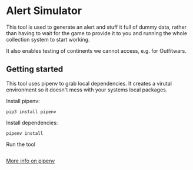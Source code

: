 # Alert Simulator

This tool is used to generate an alert and stuff it full of dummy data, rather than having to wait for the game to provide it to you and running the whole collection system to start working.

It also enables testing of continents we cannot access, e.g. for Outfitwars.

## Getting started

This tool uses pipenv to grab local dependencies. It creates a virutal environment so it doesn't mess with your systems local packages.

Install pipenv:

```shell
pip3 install pipenv
```

Install dependencies:

```shell
pipenv install
```

Run the tool
```shell

```

[More info on pipenv](https://pipenv.pypa.io/en/latest/install/#installing-packages-for-your-project)

